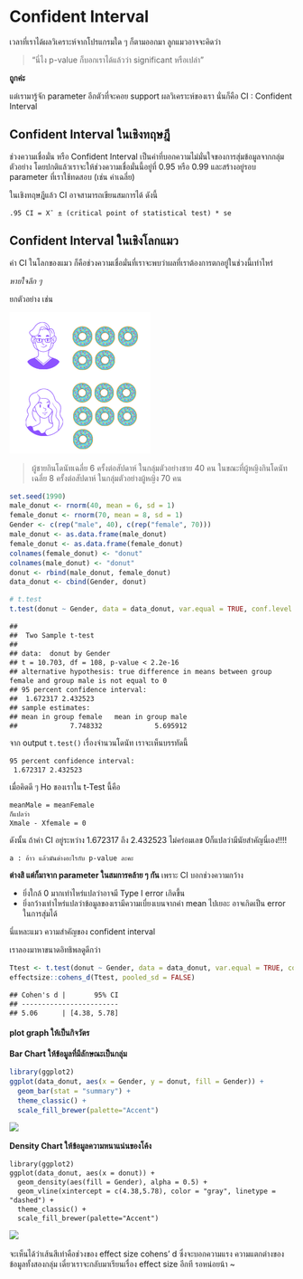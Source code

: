 # Confident Interval

เวลาที่เราได้ผลวิเคราะห์จากโปรแกรมใด ๆ ก็ตามออกมา ลูกแมวอาจจะคิดว่า

> “นี่ไง p-value ก็บอกเราได้แล้วว่า significant หรือเปล่า”

**ถูกค่ะ**

แต่เรามารู้จัก parameter อีกตัวที่จะคอย support ผลวิเคราะห์ของเรา นั่นก็คือ CI : Confident Interval

## Confident Interval ในเชิงทฤษฎี

ช่วงความเชื่อมั่น หรือ Confident Interval เป็นค่าที่บอกความไม่มั่นใจของการสุ่มข้อมูลจากกลุ่มตัวอย่าง โดยปกติแล้วเราจะให้ช่วงความเชื่อมั่นนี้อยู่ที่ 0.95 หรือ 0.99
และสร้างอยู่รอบ parameter ที่เราใช้ทดสอบ (เช่น ค่าเฉลี่ย)

ในเชิงทฤษฎีแล้ว CI อาจสามารถเขียนสมการได้ ดังนี้

    .95 CI = X¯ ± (critical point of statistical test) * se


## Confident Interval ในเชิงโลกแมว

ค่า CI ในโลกของแมว ก็คือช่วงความเชื่อมั่นที่เราจะพบว่าผลที่เราต้องการตกอยู่ในช่วงนี้เท่าไหร่

*หายใจลึก ๆ*

ยกตัวอย่าง เช่น

![donut](https://github.com/amaiesc/study_r/blob/master/docs/Male.png?raw=true)

> ผู้ชายกินโดนัทเฉลี่ย 6 ครั้งต่อสัปดาห์ ในกลุ่มตัวอย่างชาย 40 คน
> ในขณะที่ผู้หญิงกินโดนัทเฉลี่ย 8 ครั้งต่อสัปดาห์ ในกลุ่มตัวอย่างผู้หญิง 70 คน

``` r
set.seed(1990)
male_donut <- rnorm(40, mean = 6, sd = 1)
female_donut <- rnorm(70, mean = 8, sd = 1)
Gender <- c(rep("male", 40), c(rep("female", 70)))
male_donut <- as.data.frame(male_donut)
female_donut <- as.data.frame(female_donut)
colnames(female_donut) <- "donut"
colnames(male_donut) <- "donut"
donut <- rbind(male_donut, female_donut)
data_donut <- cbind(Gender, donut)
```


``` r
# t.test
t.test(donut ~ Gender, data = data_donut, var.equal = TRUE, conf.level = 0.95)
```

    ## 
    ##  Two Sample t-test
    ## 
    ## data:  donut by Gender
    ## t = 10.703, df = 108, p-value < 2.2e-16
    ## alternative hypothesis: true difference in means between group female and group male is not equal to 0
    ## 95 percent confidence interval:
    ##  1.672317 2.432523
    ## sample estimates:
    ## mean in group female   mean in group male 
    ##             7.748332             5.695912

จาก output `t.test()` เรื่องจำนวนโดนัท เราจะเห็นบรรทัดนี้

    95 percent confidence interval:
     1.672317 2.432523

เมื่อคิดดี ๆ Ho ของเราใน t-Test นี้คือ

    meanMale = meanFemale 
    ก็แปลว่า
    Xmale - Xfemale = 0

ดังนั้น ถ้าค่า CI อยู่ระหว่าง 1.672317 ถึง 2.432523 ไม่คร่อมเลข 0ก็แปลว่ามีนัยสำคัญนี่เอง!!!!

    a : อ้าว แล้วมันต่างอะไรกับ p-value ละคะ

**ต่างสิ แต่ก็มาจาก parameter ในสมการคล้าย ๆ กัน** 
เพราะ CI บอกช่วงความกว้าง

-   ยิ่งใกล้ 0 มากเท่าไหร่แปลว่าอาจมี Type I error เกิดขี้น
-   ยิ่งกว้างเท่าไหร่แปลว่าข้อมูลของเรามีความเบี่ยงเบนจากค่า mean ไปเยอะ อาจเกิดเป็น error ในการสุ่มได้

นี่แหละแมว ความสำคัญของ confident interval

เราลองมาหาขนาดอิทธิพลดูดีกว่า

``` r
Ttest <- t.test(donut ~ Gender, data = data_donut, var.equal = TRUE, conf.level = 0.95)
effectsize::cohens_d(Ttest, pooled_sd = FALSE)
```

    ## Cohen's d |       95% CI
    ## ------------------------
    ## 5.06      | [4.38, 5.78]



#### plot graph ให้เป็นกิจวัตร

**Bar Chart ให้ข้อมูลที่มีลักษณะเป็นกลุ่ม**

``` r
library(ggplot2)
ggplot(data_donut, aes(x = Gender, y = donut, fill = Gender)) +
  geom_bar(stat = "summary") +
  theme_classic() +
  scale_fill_brewer(palette="Accent")
```

![](docs/CI_files/figure-markdown_strict/unnamed-chunk-4-1.png)

**Density Chart ให้ข้อมูลความหนาแน่นของโค้ง**

    library(ggplot2)
    ggplot(data_donut, aes(x = donut)) +
      geom_density(aes(fill = Gender), alpha = 0.5) +
      geom_vline(xintercept = c(4.38,5.78), color = "gray", linetype = "dashed") + 
      theme_classic() +
      scale_fill_brewer(palette="Accent")

![](docs/CI_files/figure-markdown_strict/unnamed-chunk-5-1.png)

จะเห็นได้ว่าเส้นสีเท่าคือช่วงของ effect size cohens’ d ซึ่งจะบอกความแรง ความแตกต่างของข้อมูลทั้งสองกลุ่ม เดี๋ยวเราจะกลับมาเรียนเรื่อง effect size อีกที รอหน่อยน้า ~
